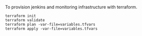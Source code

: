 To provision jenkins and monitoring infrastructure with terraform.

```
terraform init
terraform validate
terraform plan -var-file=variables.tfvars
terraform apply -var-file=variables.tfvars
```